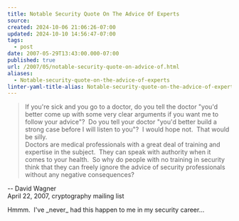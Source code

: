 ```yaml
---
title: Notable Security Quote On The Advice Of Experts
source: 
created: 2024-10-06 21:06:26-07:00
updated: 2024-10-10 14:56:47-07:00
tags:
  - post
date: 2007-05-29T13:43:00.000-07:00
published: true
url: /2007/05/notable-security-quote-on-advice-of.html
aliases:
  - Notable-security-quote-on-the-advice-of-experts
linter-yaml-title-alias: Notable-security-quote-on-the-advice-of-experts
---
```



> If you're sick and you go to a doctor, do you tell the doctor "you'd better come up with some very clear arguments if you want me to follow your advice"?  Do you tell your doctor "you'd better build a strong case before I will listen to you"?  I would hope not.  That would be silly.  
> Doctors are medical professionals with a great deal of training and expertise in the subject.  They can speak with authority when it comes to your health.  So why do people with no training in security think that they can freely ignore the advice of security professionals without any negative consequences?

\-- David Wagner  
April 22, 2007, cryptography mailing list  
  
Hmmm.  I've \_never\_ had this happen to me in my security career...